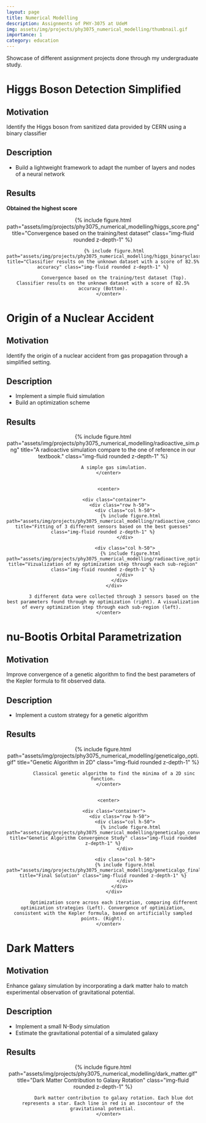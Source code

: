 ```yaml
---
layout: page
title: Numerical Modelling
description: Assignments of PHY-3075 at UdeM
img: assets/img/projects/phy3075_numerical_modelling/thumbnail.gif
importance: 1
category: education
---
```


Showcase of different assignment projects done through my undergraduate study.

# Higgs Boson Detection Simplified

## Motivation

Identify the Higgs boson from sanitized data provided by CERN using a binary classifier

## Description

* Build a lightweight framework to adapt the number of layers and nodes of a neural network

## Results

**Obtained the highest score**

<div class="row-sm mt-3 mt-md-0 pb-2">
        <center>
            {% include figure.html path="assets/img/projects/phy3075_numerical_modelling/higgs_score.png" title="Convergence based on the training/test dataset" class="img-fluid rounded z-depth-1" %}

            {% include figure.html path="assets/img/projects/phy3075_numerical_modelling/higgs_binaryclassifier.png" title="Classifier results on the unknown dataset with a score of 82.5% accuracy" class="img-fluid rounded z-depth-1" %}

            Convergence based on the training/test dataset (Top). Classifier results on the unknown dataset with a score of 82.5% accuracy (Bottom).
        </center>
</div>

# Origin of a Nuclear Accident

## Motivation

Identify the origin of a nuclear accident from gas propagation through a simplified setting.

## Description

* Implement a simple fluid simulation
* Build an optimization scheme

## Results

<div class="row-sm mt-3 mt-md-0 pb-2">
        <center>
            {% include figure.html path="assets/img/projects/phy3075_numerical_modelling/radioactive_sim.png" title="A radioactive simulation compare to the one of reference in our textbook." class="img-fluid rounded z-depth-1" %}

            A simple gas simulation.
        </center>
        
        
        <center>

            <div class="container">
                <div class="row h-50">
                    <div class="col h-50">
                        {% include figure.html path="assets/img/projects/phy3075_numerical_modelling/radioactive_concentration.png" title="Fitting of 3 different sensors based on the best guesses" class="img-fluid rounded z-depth-1" %}
                    </div>

                    <div class="col h-50">
                        {% include figure.html path="assets/img/projects/phy3075_numerical_modelling/radioactive_optidivideandconquer.png" title="Vizualization of my optimization step through each sub-region" class="img-fluid rounded z-depth-1" %}
                    </div>
                </div>
            </div>

            3 different data were collected through 3 sensors based on the best parameters found through my optimization (right). A visualization of every optimization step through each sub-region (left). 
        </center>

</div>

# nu-Bootis Orbital Parametrization

## Motivation

Improve convergence of a genetic algorithm to find the best parameters of the Kepler formula to fit observed data.

## Description

* Implement a custom strategy for a genetic algorithm

## Results

<div class="row-sm mt-3 mt-md-0 pb-2">
        <center>
            {% include figure.html path="assets/img/projects/phy3075_numerical_modelling/geneticalgo_opti.gif" title="Genetic Algorithm in 2D" class="img-fluid rounded z-depth-1" %}

            Classical genetic algorithm to find the minima of a 2D sinc function.
        </center>
        
        
        <center>

            <div class="container">
                <div class="row h-50">
                    <div class="col h-50">
                        {% include figure.html path="assets/img/projects/phy3075_numerical_modelling/geneticalgo_convergence.png" title="Genetic Algorithm Convergence Study" class="img-fluid rounded z-depth-1" %}
                    </div>

                    <div class="col h-50">
                    {% include figure.html path="assets/img/projects/phy3075_numerical_modelling/geneticalgo_finalresult.png" title="Final Solution" class="img-fluid rounded z-depth-1" %}
                    </div>
                </div>
            </div>

            Optimization score across each iteration, comparing different optimization strategies (Left). Convergence of optimization, consistent with the Kepler formula, based on artificially sampled points. (Right).
        </center>
</div>

# Dark Matters

## Motivation

Enhance galaxy simulation by incorporating a dark matter halo to match experimental observation of gravitational potential.

## Description

* Implement a small N-Body simulation
* Estimate the gravitational potential of a simulated galaxy

## Results

<div class="row-sm mt-3 mt-md-0 pb-2">
        <center>
            {% include figure.html path="assets/img/projects/phy3075_numerical_modelling/dark_matter.gif" title="Dark Matter Contribution to Galaxy Rotation" class="img-fluid rounded z-depth-1" %}
            
            Dark matter contribution to galaxy rotation. Each blue dot represents a star. Each line in red is an isocontour of the gravitational potential.
        </center>
</div>